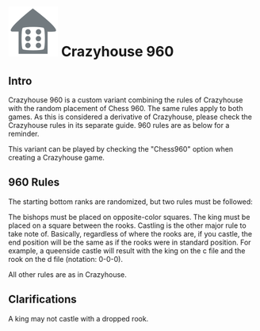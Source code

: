 # ![Crazyhouse960](https://github.com/gbtami/pychess-variants/blob/master/static/icons/Crazyhouse960.svg) Crazyhouse 960

## Intro

Crazyhouse 960 is a custom variant combining the rules of Crazyhouse with the random placement of Chess 960. The same rules apply to both games. As this is considered a derivative of Crazyhouse, please check the Crazyhouse rules in its separate guide. 960 rules are as below for a reminder.

This variant can be played by checking the "Chess960" option when creating a Crazyhouse game.

## 960 Rules

The starting bottom ranks are randomized, but two rules must be followed:

The bishops must be placed on opposite-color squares.
The king must be placed on a square between the rooks.
Castling is the other major rule to take note of. Basically, regardless of where the rooks are, if you castle, the end position will be the same as if the rooks were in standard position. For example, a queenside castle will result with the king on the c file and the rook on the d file (notation: 0-0-0).

All other rules are as in Crazyhouse.

## Clarifications

A king may not castle with a dropped rook.
